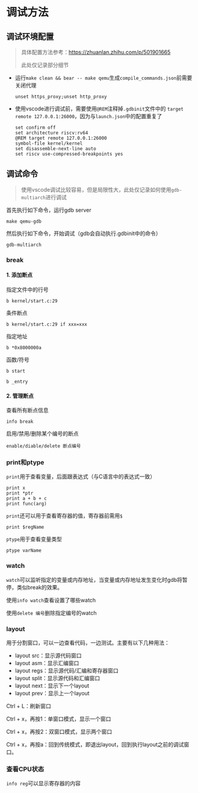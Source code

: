 # 调试方法

## 调试环境配置

> 具体配置方法参考：https://zhuanlan.zhihu.com/p/501901665
> 
> 此处仅记录部分细节

- 运行`make clean && bear -- make qemu`生成`compile_commands.json`前需要关闭代理

  ```shell
  unset https_proxy;unset http_proxy
  ```

- 使用vscode进行调试前，需要使用`@REM`注释掉`.gdbinit`文件中的
  `target remote 127.0.0.1:26000`，因为与`launch.json`中的配置重复了
  ```
  set confirm off
  set architecture riscv:rv64
  @REM target remote 127.0.0.1:26000
  symbol-file kernel/kernel
  set disassemble-next-line auto
  set riscv use-compressed-breakpoints yes
  ```

## 调试命令

> 使用vscode调试比较容易，但是局限性大，此处仅记录如何使用`gdb-multiarch`进行调试

首先执行如下命令，运行gdb server
```
make qemu-gdb
```

然后执行如下命令，开始调试（gdb会自动执行.gdbinit中的命令）
```
gdb-multiarch
```

### break

#### 1. 添加断点

指定文件中的行号

```
b kernel/start.c:29
```

条件断点

```
b kernel/start.c:29 if xxx=xxx
```

指定地址

```
b *0x8000000a
```

函数/符号

```
b start

b _entry
```
#### 2. 管理断点

查看所有断点信息

```
info break
```
启用/禁用/删除某个编号的断点

```
enable/diable/delete 断点编号
```

### print和ptype

`print`用于查看变量，后面跟表达式（与C语言中的表达式一致）
```
print x
print *ptr
print a + b + c
print func(arg)
```

`print`还可以用于查看寄存器的值，寄存器前需用`$`
```
print $regName
```

`ptype`用于查看变量类型
```
ptype varName
```

### watch

`watch`可以监听指定的变量或内存地址，当变量或内存地址发生变化时gdb将暂停，类似break的效果。

使用`info watch`查看设置了哪些watch

使用`delete 编号`删除指定编号的watch

### layout
用于分割窗口，可以一边查看代码，一边测试。主要有以下几种用法：

- layout src：显示源代码窗口
- layout asm：显示汇编窗口
- layout regs：显示源代码/汇编和寄存器窗口
- layout split：显示源代码和汇编窗口
- layout next：显示下一个layout
- layout prev：显示上一个layout

Ctrl + L：刷新窗口

Ctrl + x，再按1：单窗口模式，显示一个窗口

Ctrl + x，再按2：双窗口模式，显示两个窗口

Ctrl + x，再按a：回到传统模式，即退出layout，回到执行layout之前的调试窗口。

### 查看CPU状态

`info reg`可以显示寄存器的内容

